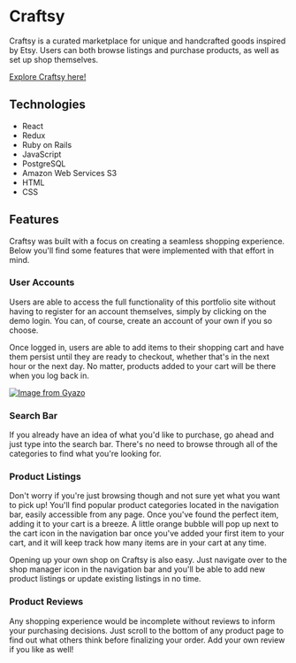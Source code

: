 # Craftsy

Craftsy is a curated marketplace for unique and handcrafted goods inspired by Etsy. Users can both browse listings and purchase products, as well as set up shop themselves.

[Explore Craftsy here!](http://craftsy.peterzeng.io/)

## Technologies

- React
- Redux
- Ruby on Rails
- JavaScript
- PostgreSQL
- Amazon Web Services S3
- HTML
- CSS

## Features

Craftsy was built with a focus on creating a seamless shopping experience. Below you'll find some features that were implemented with that effort in mind.

### User Accounts

Users are able to access the full functionality of this portfolio site without having to register for an account themselves, simply by clicking on the demo login. You can, of course, create an account of your own if you so choose.

Once logged in, users are able to add items to their shopping cart and have them persist until they are ready to checkout, whether that's in the next hour or the next day. No matter, products added to your cart will be there when you log back in.

[![Image from Gyazo](https://i.gyazo.com/fda854c5456d15b54034f9f40c034651.gif)](https://gyazo.com/fda854c5456d15b54034f9f40c034651)

### Search Bar

If you already have an idea of what you'd like to purchase, go ahead and just type into the search bar. There's no need to browse through all of the categories to find what you're looking for.

### Product Listings

Don't worry if you're just browsing though and not sure yet what you want to pick up! You'll find popular product categories located in the navigation bar, easily accessible from any page. Once you've found the perfect item, adding it to your cart is a breeze. A little orange bubble will pop up next to the cart icon in the navigation bar once you've added your first item to your cart, and it will keep track how many items are in your cart at any time.

Opening up your own shop on Craftsy is also easy. Just navigate over to the shop manager icon in the navigation bar and you'll be able to add new product listings or update existing listings in no time.

### Product Reviews

Any shopping experience would be incomplete without reviews to inform your purchasing decisions. Just scroll to the bottom of any product page to find out what others think before finalizing your order. Add your own review if you like as well!
